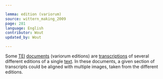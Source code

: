 ```yaml
---

lemma: edition (variorum)
source: wittern_making_2009
page: 281
language: English
contributor: Wout
updated_by: Wout

---
```


Some [TEI](TEI.html) [documents](document.html) (variorum editions) are [transcriptions](transcription.html) of several different editions of a single [text](text.html). In these documents, a given section of transcripts could be aligned with multiple images, taken from the different editions.
